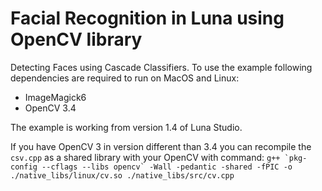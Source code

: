 # Facial Recognition in Luna using OpenCV library

Detecting Faces using Cascade Classifiers. 
To use the example following dependencies are required to run on MacOS and Linux:
 - ImageMagick6
 - OpenCV 3.4
 
The example is working from version 1.4 of Luna Studio.

If you have OpenCV 3 in version different than 3.4 you can recompile the `csv.cpp` as a shared library with your OpenCV with command:
```g++ `pkg-config --cflags --libs opencv` -Wall -pedantic -shared -fPIC -o ./native_libs/linux/cv.so ./native_libs/src/cv.cpp```
